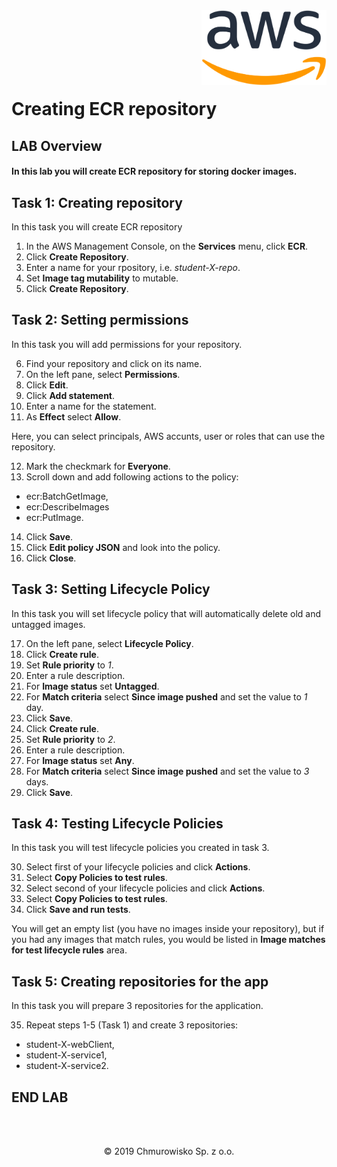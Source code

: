 <img src="../../img/logo.png" alt="Chmurowisko logo" width="200" align="right">
<br><br>
<br><br>
<br><br>

# Creating ECR repository

## LAB Overview

#### In this lab you will create ECR repository for storing docker images.

## Task 1: Creating repository
In this task you will create ECR repository

1. In the AWS Management Console, on the **Services** menu, click **ECR**.
2. Click **Create Repository**.
3. Enter a name for your rpository, i.e. *student-X-repo*.
4. Set **Image tag mutability** to mutable.
5. Click **Create Repository**.

## Task 2: Setting permissions

In this task you will add permissions for your repository.

6. Find your repository and click on its name.
7. On the left pane, select **Permissions**.
8. Click **Edit**.
9. Click **Add statement**.
10. Enter a name for the statement.
11. As **Effect** select **Allow**.

Here, you can select principals, AWS accunts, user or roles that can use the repository.

12. Mark the checkmark for **Everyone**.
13. Scroll down and add following actions to the policy:
* ecr:BatchGetImage,
* ecr:DescribeImages
* ecr:PutImage.
14. Click **Save**.
15. Click **Edit policy JSON** and look into the policy.
16. Click **Close**.

## Task 3: Setting Lifecycle Policy

In this task you will set lifecycle policy that will automatically delete old and untagged images.

17. On the left pane, select **Lifecycle Policy**.
18. Click **Create rule**.
19. Set **Rule priority** to *1*.
20. Enter a rule description.
21. For **Image status** set **Untagged**.
22. For **Match criteria** select **Since image pushed** and set the value to *1* day.
23. Click **Save**.
24. Click **Create rule**.
25. Set **Rule priority** to *2*.
26. Enter a rule description.
27. For **Image status** set **Any**.
28. For **Match criteria** select **Since image pushed** and set the value to *3* days.
29. Click **Save**.

## Task 4: Testing Lifecycle Policies

In this task you will test lifecycle policies you created in task 3.

30. Select first of your lifecycle policies and click **Actions**.
31. Select **Copy Policies to test rules**.
32. Select second of your lifecycle policies and click **Actions**.
33. Select **Copy Policies to test rules**.
34. Click **Save and run tests**.

You will get an empty list (you have no images inside your repository), but if you had any images that match rules, you would be listed in **Image matches for test lifecycle rules** area.

## Task 5: Creating repositories for the app

In this task you will prepare 3 repositories for the application.

35. Repeat steps 1-5 (Task 1) and create 3 repositories:
* student-X-webClient,
* student-X-service1,
* student-X-service2.

## END LAB

<br><br>

<center><p>&copy; 2019 Chmurowisko Sp. z o.o.<p></center>
